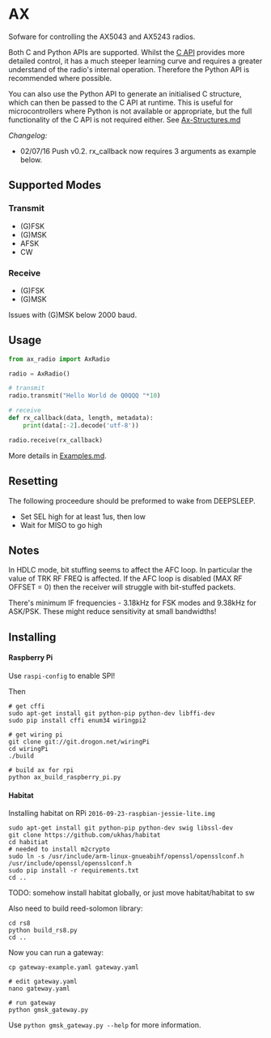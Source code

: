 # AX

Sofware for controlling the AX5043 and AX5243 radios.

Both C and Python APIs are supported. Whilst the [C API](ax/C-API.md)
provides more detailed control, it has a much steeper learning curve
and requires a greater understand of the radio's internal
operation. Therefore the Python API is recommended where possible.

You can also use the Python API to generate an initialised C
structure, which can then be passed to the C API at runtime. This is
useful for microcontrollers where Python is not available or
appropriate, but the full functionality of the C API is not required
either. See [Ax-Structures.md](Ax-Structures.md)

*Changelog:*
* 02/07/16 Push v0.2. rx_callback now requires 3 arguments as example below.

## Supported Modes

### Transmit

* (G)FSK
* (G)MSK
* AFSK
* CW

### Receive

* (G)FSK
* (G)MSK

Issues with (G)MSK below 2000 baud.

## Usage

```python
from ax_radio import AxRadio

radio = AxRadio()

# transmit
radio.transmit("Hello World de Q0QQQ "*10)

# receive
def rx_callback(data, length, metadata):
    print(data[:-2].decode('utf-8'))

radio.receive(rx_callback)
```

More details in [Examples.md](Examples.md).

## Resetting

The following proceedure should be preformed to wake from DEEPSLEEP.

* Set SEL high for at least 1us, then low
* Wait for MISO to go high

## Notes

In HDLC mode, bit stuffing seems to affect the AFC loop. In particular
the value of TRK RF FREQ is affected. If the AFC loop is disabled (MAX
RF OFFSET = 0) then the receiver will struggle with bit-stuffed packets.

There's minimum IF frequencies - 3.18kHz for FSK modes and 9.38kHz for
ASK/PSK. These might reduce sensitivity at small bandwidths!


## Installing

#### Raspberry Pi

Use `raspi-config` to enable SPI!

Then

```
# get cffi
sudo apt-get install git python-pip python-dev libffi-dev
sudo pip install cffi enum34 wiringpi2

# get wiring pi
git clone git://git.drogon.net/wiringPi
cd wiringPi
./build

# build ax for rpi
python ax_build_raspberry_pi.py
```

#### Habitat

Installing habitat on RPi `2016-09-23-raspbian-jessie-lite.img`

```
sudo apt-get install git python-pip python-dev swig libssl-dev
git clone https://github.com/ukhas/habitat
cd habitiat
# needed to install m2crypto
sudo ln -s /usr/include/arm-linux-gnueabihf/openssl/opensslconf.h /usr/include/openssl/opensslconf.h
sudo pip install -r requirements.txt
cd ..
```

TODO: somehow install habitat globally, or just move habitat/habitat to sw

Also need to build reed-solomon library:

```
cd rs8
python build_rs8.py
cd ..
```

Now you can run a gateway:

```
cp gateway-example.yaml gateway.yaml

# edit gateway.yaml
nano gateway.yaml

# run gateway
python gmsk_gateway.py
```

Use `python gmsk_gateway.py --help` for more information.
